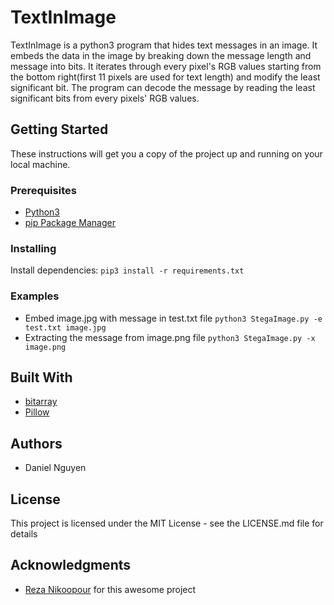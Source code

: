 # TextInImage
TextInImage is a python3 program that hides text messages in an image. It embeds the data in the image by breaking down the message length and message into bits. It iterates through every pixel's RGB values starting from the bottom right(first 11 pixels are used for text length) and modify the least significant bit. The program can decode the message by reading the least significant bits from every pixels' RGB values.

## Getting Started
These instructions will get you a copy of the project up and running on your local machine.

### Prerequisites
* [Python3](https://www.python.org/)
* [pip Package Manager](https://pip.pypa.io/en/stable/#)

### Installing
Install dependencies: `pip3 install -r requirements.txt`

### Examples
* Embed image.jpg with message in test.txt file
`python3 StegaImage.py -e test.txt image.jpg`
* Extracting the message from image.png file
`python3 StegaImage.py -x image.png`

## Built With
* [bitarray](https://pypi.python.org/pypi/bitarray)
* [Pillow](https://python-pillow.org/)

## Authors
* Daniel Nguyen

## License
This project is licensed under the MIT License - see the LICENSE.md file for details

## Acknowledgments
* [Reza Nikoopour](https://github.com/rnikoopour) for this awesome project
